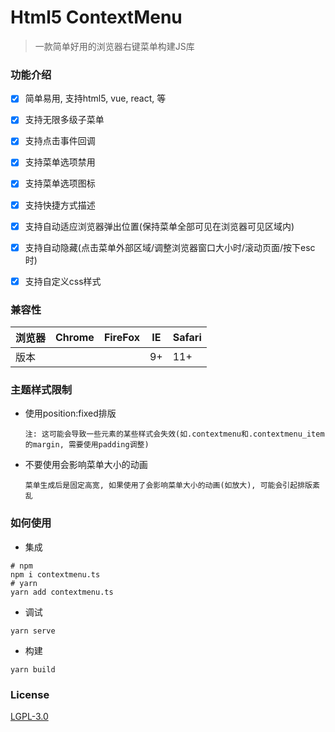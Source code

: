 # Html5 ContextMenu

> 一款简单好用的浏览器右键菜单构建JS库


### 功能介绍

- [X] 简单易用, 支持html5, vue, react, 等
- [X] 支持无限多级子菜单
- [X] 支持点击事件回调
- [X] 支持菜单选项禁用
- [X] 支持菜单选项图标
- [X] 支持快捷方式描述
- [X] 支持自动适应浏览器弹出位置(保持菜单全部可见在浏览器可见区域内)
- [X] 支持自动隐藏(点击菜单外部区域/调整浏览器窗口大小时/滚动页面/按下esc时)
- [X] 支持自定义css样式


### 兼容性


| 浏览器| Chrome | FireFox | IE | Safari |
|  ---- | ------ | ------- | --- | ----- |
|  版本  |        |         |  9+ |  11+  |


### 主题样式限制

- 使用position:fixed排版

   `注: 这可能会导致一些元素的某些样式会失效(如.contextmenu和.contextmenu_item的margin, 需要使用padding调整)`

- 不要使用会影响菜单大小的动画
  
  `菜单生成后是固定高宽, 如果使用了会影响菜单大小的动画(如放大), 可能会引起排版紊乱`

### 如何使用

- 集成

```shell
# npm
npm i contextmenu.ts
# yarn
yarn add contextmenu.ts
```

- 调试

```shell
yarn serve
```

- 构建

```shell
yarn build
```

### License

[LGPL-3.0](./license.txt)
